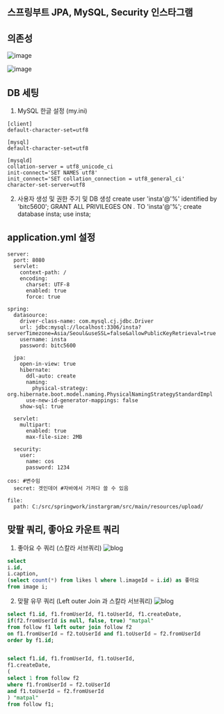 ## 스프링부트 JPA, MySQL, Security 인스타그램

## 의존성

![image](https://user-images.githubusercontent.com/62128942/90703489-e3b75180-e2c8-11ea-95ae-d60e6fd6da9d.png)

![image](https://user-images.githubusercontent.com/55937799/91001030-a2df7580-e605-11ea-8402-a7f7ae3f8b4d.png)

## DB 세팅

1. MySQL 한글 설정 (my.ini)

```
[client]
default-character-set=utf8

[mysql]
default-character-set=utf8

[mysqld]
collation-server = utf8_unicode_ci
init-connect='SET NAMES utf8'
init_connect='SET collation_connection = utf8_general_ci'
character-set-server=utf8

```

2. 사용자 생성 및 권한 주기 및 DB 생성
   create user 'insta'@'%' identified by 'bitc5600';
   GRANT ALL PRIVILEGES ON _._ TO 'insta'@'%';
   create database insta;
   use insta;

## application.yml 설정

```
server:
  port: 8080
  servlet:
    context-path: /
    encoding:
      charset: UTF-8
      enabled: true
      force: true

spring:
  datasource:
    driver-class-name: com.mysql.cj.jdbc.Driver
    url: jdbc:mysql://localhost:3306/insta?serverTimezone=Asia/Seoul&useSSL=false&allowPublicKeyRetrieval=true
    username: insta
    password: bitc5600

  jpa:
    open-in-view: true
    hibernate:
      ddl-auto: create
      naming:
        physical-strategy: org.hibernate.boot.model.naming.PhysicalNamingStrategyStandardImpl
      use-new-id-generator-mappings: false
    show-sql: true

  servlet:
    multipart:
      enabled: true
      max-file-size: 2MB

  security:
    user:
      name: cos
      password: 1234

cos: #변수임
  secret: 겟인데어 #자바에서 가져다 쓸 수 있음

file:
  path: C:/src/springwork/instargram/src/main/resources/upload/

```

## 맞팔 쿼리, 좋아요 카운트 쿼리

1. 좋아요 수 쿼리 (스칼라 서브쿼리)
   ![blog](https://postfiles.pstatic.net/MjAyMDA4MjRfMTYw/MDAxNTk4MjM5NzUwMjMy.VZH7JMI_P8AwMhJCSXxHfFSQq8uaJ7w6ufEjsvlae44g.mJoyoc69PAY-kHK5jeQW2JtrpOUA6i_qQFGcpqeHNNAg.PNG.getinthere/Screenshot_49.png?type=w773)

```sql
select
i.id,
i.caption,
(select count(*) from likes l where l.imageId = i.id) as 좋아요
from image i;
```

2. 맞팔 유무 쿼리 (Left outer Join 과 스칼라 서브쿼리)
   ![blog](https://postfiles.pstatic.net/MjAyMDA4MjRfMjAy/MDAxNTk4MjM3ODE4MjUw.pDKhnS9IE1usJqVXVVo9iNJOo5FPbC7YDOLBP4IwCQIg.3tTT-qYv5b27K9AMP-dZP1YauCvD-7MJLm_j6FvIvJkg.PNG.getinthere/Screenshot_48.png?type=w773)

```sql
select f1.id, f1.fromUserId, f1.toUserId, f1.createDate,
if(f2.fromUserId is null, false, true) "matpal"
from follow f1 left outer join follow f2
on f1.fromUserId = f2.toUserId and f1.toUserId = f2.fromUserId
order by f1.id;


select f1.id, f1.fromUserId, f1.toUserId,
f1.createDate,
(
select 1 from follow f2
where f1.fromUserId = f2.toUserId
and f1.toUserId = f2.fromUserId
) "matpal"
from follow f1;
```
